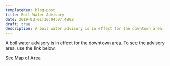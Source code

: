 ```yaml
---
templateKey: blog-post
title: Boil Water Advisory
date: 2019-03-01T10:04:07.480Z
draft: true
description: A boil water advisory is in effect for the downtown area.
---
```

A boil water advisory is in effect for the downtown area. To see the advisory area, use the link below.

[See Map of Area](/map/?layer=Advisory&feature=0)
